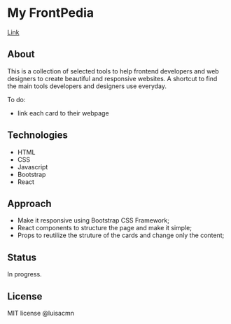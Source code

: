 # My FrontPedia 
[Link](https://luisacmn.github.io/csb-84ohm1/)

## About
This is a collection of selected tools to help frontend developers and web designers to create beautiful and responsive websites.
A shortcut to find the main tools developers and designers use everyday. 

To do: 
- link each card to their webpage

## Technologies
- HTML
- CSS
- Javascript
- Bootstrap
- React

## Approach
- Make it responsive using Bootstrap CSS Framework;
- React components to structure the page and make it simple;
- Props to reutilize the struture of the cards and change only the content;

## Status
In progress. 

## License
MIT license @luisacmn
